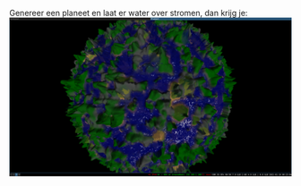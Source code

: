 Genereer een planeet en laat er water over stromen, dan krijg je:
 ![mars_screenshot](./screenshots/Screenshot_2021-01-10_002302.png)
